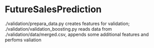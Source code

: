 # FutureSalesPrediction
./validation/prepara_data.py creates features for validation; ./validation/validation_boosting.py reads data from ./validation/data/merged.csv, appends some additional features and perfoms valiation
 
